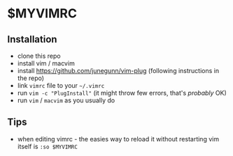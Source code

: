 # $MYVIMRC
## Installation
- clone this repo
- install vim / macvim
- install https://github.com/junegunn/vim-plug (following instructions in the repo)
- link `vimrc` file to your `~/.vimrc` 
- run `vim -c "PlugInstall"` (it might throw few errors, that's _probably_ OK)
- run `vim` / `macvim` as you usually do

## Tips
- when editing vimrc - the easies way to reload it without restarting vim itself is `:so $MYVIMRC`
